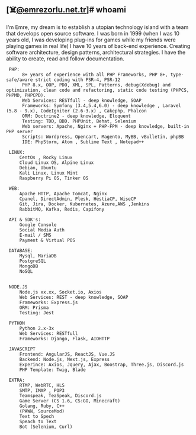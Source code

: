 ## [☠️@emrezorlu.net.tr]# whoami

I'm Emre, my dream is to establish a utopian technology island with a team that develops open source software. I was born in 1999 (when I was 10 years old, I was developing plug-ins for games while my friends were playing games in real life) I have 10 years of back-end experience. Creating software architecture, design patterns, architectural strategies. I have the ability to create, read and follow documentation.

     PHP:
          8+ years of experience with all PHP Frameworks, PHP 8+, type-safe/aware strict coding with PSR-4, PSR-12
          PHP 8.x, OOP, PDO, XML, SPL, Patterns, debug(Xdebug) and optimization, clean code and refactoring, static code testing (PHPCS, PHPMD, PHPCPD).
          Web Services: RESTfull - deep knowledge, SOAP
          Frameworks: Symfony (3.4,5.4,6.0) - deep knowledge , Laravel (5.8 - 9.x), CodeIgniter (2.6-3.x) , Cakephp, Phalcon
          ORM: Doctrine2 - deep knowledge, Eloquent
          Testing: TDD, BDD. PHPUnit, Behat, Selenium
          Web servers: Apache, Nginx + PHP-FPM - deep knowledge, built-in PHP server
          Scripts: Wordpress, Opencart, Magento, MyBB, vBulletin, phpBB
          IDE: PhpStorm, Atom , Sublime Text , Notepad++

     LINUX:
         CentOs , Rocky Linux
         Cloud Linux OS, Alpine Linux
         Debian, Ubuntu
         Kali Linux, Linux Mint
         Raspberry Pi OS, Tinker OS

     WEB:
         Apache HTTP, Apache Tomcat, Nginx
         Cpanel, DirectAdmin, Plesk, HestiaCP, WiseCP
         Git, Jira, Docker, Kubernetes, Azure,AWS ,Jenkins
         RabbitMQ, Kafka, Redis, Capifony

     API & SDK's:
         Google Console
         Social Media Auth
         E-mail / SMS
         Payment & Virtual POS

     DATABASE:
         Mysql, MariaDB
         PostgreSQL
         MongoDB
         NoSQL


     NODE.JS
         Node.js xx.xx, Socket.io, Axios
         Web Services: REST - deep knowledge, SOAP
         Frameworks: Express.js
         ORM: Prisma
         Testing: Jest

     PYTHON
         Python 2.x-3x
         Web Services: RESTfull
         Frameworks: Django, Flask, AIOHTTP

     JAVASCRIPT
         Frontend: AngularJS, ReactJS, Vue.JS
         Backend: Node.js, Next.js, Express
         Experince: Axios, Jquery, Ajax, Boostrap, Three.js, Discord.js
         PHP Template: Twig, Blade

     EXTRA:
         RTMP, WebRTC, HLS
         SMTP, IMAP , POP3
         Teamspeak, TeaSpeak, Discord.js
         Game Server (CS 1.6, CS:GO, Minecraft)
         Golang, Ruby, C++
         (PAWN, SourceMod)
         Text to Spech
         Speach to Text
         Bot (Selenium, Curl)
